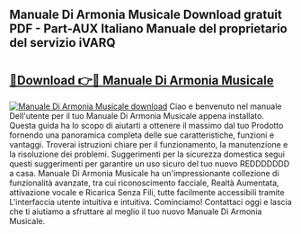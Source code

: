 ## Manuale Di Armonia Musicale Download gratuit PDF - Part-AUX Italiano Manuale del proprietario del servizio iVARQ

# <h2><a href="http://dfbx06h.blite.top/?on=Manuale+Di+Armonia+Musicale">🔗Download 👉🔴 Manuale Di Armonia Musicale</a></h2>

[![Manuale Di Armonia Musicale download](https://i.imgur.com/lujVjoI.png)](http://dfbx06h.blite.top/?on=Manuale+Di+Armonia+Musicale)
Ciao e benvenuto nel manuale Dell'utente per il tuo Manuale Di Armonia Musicale appena installato. Questa guida ha lo scopo di aiutarti a ottenere il massimo dal tuo Prodotto fornendo una panoramica completa delle sue caratteristiche, funzioni e vantaggi. Troverai istruzioni chiare per il funzionamento, la manutenzione e la risoluzione dei problemi. Suggerimenti per la sicurezza domestica segui questi suggerimenti per garantire un uso sicuro del tuo nuovo REDDDDDDD a casa. Manuale Di Armonia Musicale ha un'impressionante collezione di funzionalità avanzate, tra cui riconoscimento facciale, Realtà Aumentata, attivazione vocale e Ricarica Senza Fili, tutte facilmente accessibili tramite L'interfaccia utente intuitiva e intuitiva. Cominciamo! Contattaci oggi e lascia che ti aiutiamo a sfruttare al meglio il tuo nuovo Manuale Di Armonia Musicale.
